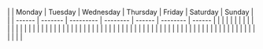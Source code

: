 
|     | Monday | Tuesday | Wednesday | Thursday | Friday | Saturday | Sunday |
|     | ------ | ------- | --------- | -------- | ------ | -------- | ------ |
| | | | | | | | |
| | | | | | | | |
| | | | | | | | |
| | | | | | | | |
| | | | | | | | |
| | | | | | | | |
| | | | | | | | |
| | | | | | | | |


